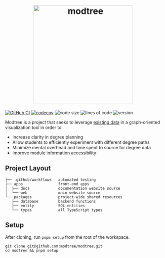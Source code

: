 <h1 align="center">
  <img src="https://raw.githubusercontent.com/wiki/modtree/modtree/logo/banner-light-bg.svg" alt="modtree" style="width:320px">
</h1>

[![GitHub CI](https://github.com/modtree/modtree/workflows/ci/badge.svg)](https://github.com/modtree/modtree/actions/workflows/ci.yml)
[![codecov](https://img.shields.io/codecov/c/github/modtree/modtree.svg)](https://codecov.io/gh/modtree/modtree)
![code size](https://img.shields.io/github/languages/code-size/modtree/modtree)
![lines of code](https://img.shields.io/tokei/lines/github/modtree/modtree)
![version](https://img.shields.io/github/package-json/v/modtree/modtree)

Modtree is a project that seeks to leverage [existing
data](https://api.nusmods.com/v2/) in a graph-oriented visualization
tool in order to:

- Increase clarity in degree planning
- Allow students to efficiently experiment with different degree paths
- Minimize mental overhead and time spent to source for degree data
- Improve module information accessibility

## Project Layout

```
├── .github/workflows   automated testing
├── apps                front-end apps
│  ├── docs             documentation website source
│  └── web              main website source
└── packages            project-wide shared resources
   ├── database         backend functions
   ├── entity           SQL entities
   └── types            all TypeScript types
```

## Setup

After cloning, run `pnpm setup` from the root of the workspace.

```
git clone git@github.com:modtree/modtree.git
cd modtree && pnpm setup
```
